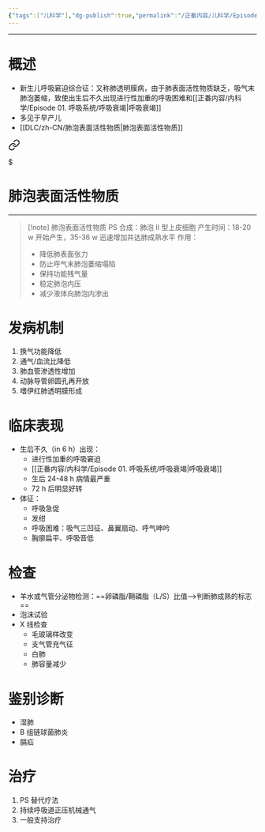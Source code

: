 ```yaml
---
{"tags":["儿科学"],"dg-publish":true,"permalink":"/正番内容/儿科学/Episode 02. 新生儿与新生儿疾病/新生儿呼吸窘迫综合征/","dgPassFrontmatter":true}
---
```


---

# 概述
+ 新生儿呼吸窘迫综合征：又称肺透明膜病，由于肺表面活性物质缺乏，吸气末肺泡萎缩，致使出生后不久出现进行性加重的呼吸困难和[[正番内容/内科学/Episode 01. 呼吸系统/呼吸衰竭\|呼吸衰竭]]
+ 多见于早产儿
+ [[DLC/zh-CN/肺泡表面活性物质\|肺泡表面活性物质]] 
<div class="transclusion internal-embed is-loaded"><a class="markdown-embed-link" href="/dlc/zh-cn//" aria-label="Open link"><svg xmlns="http://www.w3.org/2000/svg" width="24" height="24" viewBox="0 0 24 24" fill="none" stroke="currentColor" stroke-width="2" stroke-linecap="round" stroke-linejoin="round" class="svg-icon lucide-link"><path d="M10 13a5 5 0 0 0 7.54.54l3-3a5 5 0 0 0-7.07-7.07l-1.72 1.71"></path><path d="M14 11a5 5 0 0 0-7.54-.54l-3 3a5 5 0 0 0 7.07 7.07l1.71-1.71"></path></svg></a><div class="markdown-embed">

$<div class="markdown-embed-title">

# 肺泡表面活性物质

</div>



---
>[!note] 肺泡表面活性物质 PS
>合成：肺泡 II 型上皮细胞
>产生时间：18-20 w 开始产生，35-36 w 迅速增加并达肺成熟水平
>作用：
>+ 降低肺表面张力
>+ 防止呼气末肺泡萎缩塌陷
>+ 保持功能残气量
>+ 稳定肺泡内压
>+ 减少液体向肺泡内渗出


</div></div>

# 发病机制
1. 换气功能降低
2. 通气/血流比降低
3. 肺血管渗透性增加
4. 动脉导管卵圆孔再开放
5. 嗜伊红肺透明膜形成
# 临床表现
+ 生后不久（in 6 h）出现：
	+ 进行性加重的呼吸窘迫
	+ [[正番内容/内科学/Episode 01. 呼吸系统/呼吸衰竭\|呼吸衰竭]]
	+ 生后 24-48 h 病情最严重
	+ 72 h 后明显好转
+ 体征：
	+ 呼吸急促
	+ 发绀
	+ 呼吸困难：吸气三凹征、鼻翼扇动、呼气呻吟
	+ 胸廓扁平、呼吸音低
# 检查
+ 羊水或气管分泌物检测：==卵磷脂/鞘磷脂（L/S）比值-->判断肺成熟的标志==
+ 泡沫试验
+ X 线检查
	+ 毛玻璃样改变
	+ 支气管充气征
	+ 白肺
	+ 肺容量减少
# 鉴别诊断
+ 湿肺
+ B 组链球菌肺炎
+ 膈疝
# 治疗
1. PS 替代疗法
2. 持续呼吸道正压机械通气
3. 一般支持治疗

